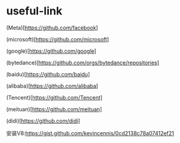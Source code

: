 # useful-link
(Meta)[https://github.com/facebook]

(microsoft)[https://github.com/microsoft]

(google)[https://github.com/google]

(bytedance)[https://github.com/orgs/bytedance/repositories]

(baidu)[https://github.com/baidu]

(alibaba)[https://github.com/alibaba]

(Tencent)[https://github.com/Tencent]

(meituan)[https://github.com/meituan]

(didi)[https://github.com/didi]

安装V8:https://gist.github.com/kevincennis/0cd2138c78a07412ef21
